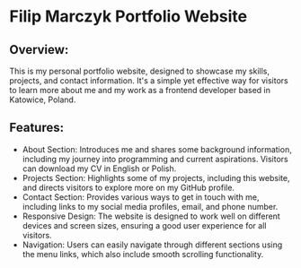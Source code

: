 # Filip Marczyk Portfolio Website
## Overview:
This is my personal portfolio website, designed to showcase my skills, projects, and contact information. It's a simple yet effective way for visitors to learn more about me and my work as a frontend developer based in Katowice, Poland.

## Features:
* About Section: Introduces me and shares some background information, including my journey into programming and current aspirations. Visitors can download my CV in English or Polish.
* Projects Section: Highlights some of my projects, including this website, and directs visitors to explore more on my GitHub profile.
* Contact Section: Provides various ways to get in touch with me, including links to my social media profiles, email, and phone number.
* Responsive Design: The website is designed to work well on different devices and screen sizes, ensuring a good user experience for all visitors.
* Navigation: Users can easily navigate through different sections using the menu links, which also include smooth scrolling functionality.

